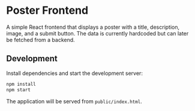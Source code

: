 # Poster Frontend

A simple React frontend that displays a poster with a title, description, image, and a submit button. The data is currently hardcoded but can later be fetched from a backend.

## Development

Install dependencies and start the development server:

```bash
npm install
npm start
```

The application will be served from `public/index.html`.

